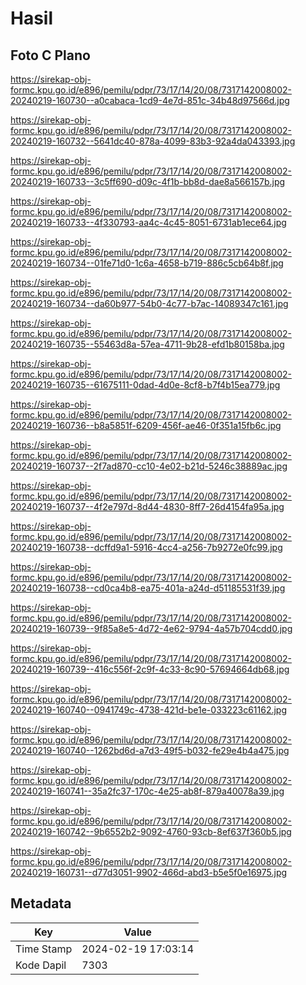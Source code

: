 # Hasil

## Foto C Plano

https://sirekap-obj-formc.kpu.go.id/e896/pemilu/pdpr/73/17/14/20/08/7317142008002-20240219-160730--a0cabaca-1cd9-4e7d-851c-34b48d97566d.jpg

https://sirekap-obj-formc.kpu.go.id/e896/pemilu/pdpr/73/17/14/20/08/7317142008002-20240219-160732--5641dc40-878a-4099-83b3-92a4da043393.jpg

https://sirekap-obj-formc.kpu.go.id/e896/pemilu/pdpr/73/17/14/20/08/7317142008002-20240219-160733--3c5ff690-d09c-4f1b-bb8d-dae8a566157b.jpg

https://sirekap-obj-formc.kpu.go.id/e896/pemilu/pdpr/73/17/14/20/08/7317142008002-20240219-160733--4f330793-aa4c-4c45-8051-6731ab1ece64.jpg

https://sirekap-obj-formc.kpu.go.id/e896/pemilu/pdpr/73/17/14/20/08/7317142008002-20240219-160734--01fe71d0-1c6a-4658-b719-886c5cb64b8f.jpg

https://sirekap-obj-formc.kpu.go.id/e896/pemilu/pdpr/73/17/14/20/08/7317142008002-20240219-160734--da60b977-54b0-4c77-b7ac-14089347c161.jpg

https://sirekap-obj-formc.kpu.go.id/e896/pemilu/pdpr/73/17/14/20/08/7317142008002-20240219-160735--55463d8a-57ea-4711-9b28-efd1b80158ba.jpg

https://sirekap-obj-formc.kpu.go.id/e896/pemilu/pdpr/73/17/14/20/08/7317142008002-20240219-160735--61675111-0dad-4d0e-8cf8-b7f4b15ea779.jpg

https://sirekap-obj-formc.kpu.go.id/e896/pemilu/pdpr/73/17/14/20/08/7317142008002-20240219-160736--b8a5851f-6209-456f-ae46-0f351a15fb6c.jpg

https://sirekap-obj-formc.kpu.go.id/e896/pemilu/pdpr/73/17/14/20/08/7317142008002-20240219-160737--2f7ad870-cc10-4e02-b21d-5246c38889ac.jpg

https://sirekap-obj-formc.kpu.go.id/e896/pemilu/pdpr/73/17/14/20/08/7317142008002-20240219-160737--4f2e797d-8d44-4830-8ff7-26d4154fa95a.jpg

https://sirekap-obj-formc.kpu.go.id/e896/pemilu/pdpr/73/17/14/20/08/7317142008002-20240219-160738--dcffd9a1-5916-4cc4-a256-7b9272e0fc99.jpg

https://sirekap-obj-formc.kpu.go.id/e896/pemilu/pdpr/73/17/14/20/08/7317142008002-20240219-160738--cd0ca4b8-ea75-401a-a24d-d51185531f39.jpg

https://sirekap-obj-formc.kpu.go.id/e896/pemilu/pdpr/73/17/14/20/08/7317142008002-20240219-160739--9f85a8e5-4d72-4e62-9794-4a57b704cdd0.jpg

https://sirekap-obj-formc.kpu.go.id/e896/pemilu/pdpr/73/17/14/20/08/7317142008002-20240219-160739--416c556f-2c9f-4c33-8c90-57694664db68.jpg

https://sirekap-obj-formc.kpu.go.id/e896/pemilu/pdpr/73/17/14/20/08/7317142008002-20240219-160740--0941749c-4738-421d-be1e-033223c61162.jpg

https://sirekap-obj-formc.kpu.go.id/e896/pemilu/pdpr/73/17/14/20/08/7317142008002-20240219-160740--1262bd6d-a7d3-49f5-b032-fe29e4b4a475.jpg

https://sirekap-obj-formc.kpu.go.id/e896/pemilu/pdpr/73/17/14/20/08/7317142008002-20240219-160741--35a2fc37-170c-4e25-ab8f-879a40078a39.jpg

https://sirekap-obj-formc.kpu.go.id/e896/pemilu/pdpr/73/17/14/20/08/7317142008002-20240219-160742--9b6552b2-9092-4760-93cb-8ef637f360b5.jpg

https://sirekap-obj-formc.kpu.go.id/e896/pemilu/pdpr/73/17/14/20/08/7317142008002-20240219-160731--d77d3051-9902-466d-abd3-b5e5f0e16975.jpg


## Metadata

| Key        | Value               |
| ---------- | ------------------- |
| Time Stamp | 2024-02-19 17:03:14 |
| Kode Dapil | 7303                |



